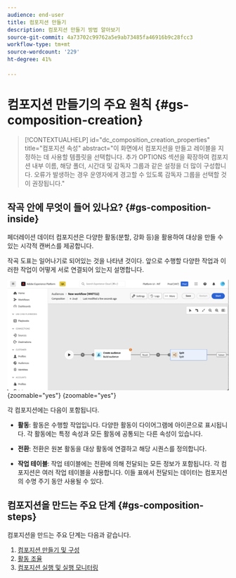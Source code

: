 ```yaml
---
audience: end-user
title: 컴포지션 만들기
description: 컴포지션 만들기 방법 알아보기
source-git-commit: 4a73702c99762a5e9ab73485fa46916b9c28fcc3
workflow-type: tm+mt
source-wordcount: '229'
ht-degree: 41%

---
```



# 컴포지션 만들기의 주요 원칙 {#gs-composition-creation}

>[!CONTEXTUALHELP]
>id="dc_composition_creation_properties"
>title="컴포지션 속성"
>abstract="이 화면에서 컴포지션을 만들고 레이블을 지정하는 데 사용할 템플릿을 선택합니다. 추가 OPTIONS 섹션을 확장하여 컴포지션 내부 이름, 해당 폴더, 시간대 및 감독자 그룹과 같은 설정을 더 많이 구성합니다. 오류가 발생하는 경우 운영자에게 경고할 수 있도록 감독자 그룹을 선택할 것이 권장됩니다."

## 작곡 안에 무엇이 들어 있나요? {#gs-composition-inside}

페더레이션 데이터 컴포지션은 다양한 활동(분할, 강화 등)을 활용하여 대상을 만들 수 있는 시각적 캔버스를 제공합니다.

작곡 도표는 일어나기로 되어있는 것을 나타낸 것이다. 앞으로 수행할 다양한 작업과 이러한 작업이 어떻게 서로 연결되어 있는지 설명합니다.

![](assets/composition-example.png){zoomable="yes"} {zoomable="yes"}

각 컴포지션에는 다음이 포함됩니다.

* **활동**: 활동은 수행할 작업입니다. 다양한 활동이 다이어그램에 아이콘으로 표시됩니다. 각 활동에는 특정 속성과 모든 활동에 공통되는 다른 속성이 있습니다.

* **전환**: 전환은 원본 활동을 대상 활동에 연결하고 해당 시퀀스를 정의합니다.

* **작업 테이블**: 작업 테이블에는 전환에 의해 전달되는 모든 정보가 포함됩니다. 각 컴포지션은 여러 작업 테이블을 사용합니다. 이들 표에서 전달되는 데이터는 컴포지션의 수명 주기 동안 사용될 수 있다.

## 컴포지션을 만드는 주요 단계 {#gs-composition-steps}

컴포지션을 만드는 주요 단계는 다음과 같습니다.

1. [컴포지션 만들기 및 구성](../compositions/create-composition.md)
1. [활동 조율](../compositions/orchestrate-activities.md)
1. [컴포지션 실행 및 실행 모니터링](../compositions/start-monitor-composition.md)
